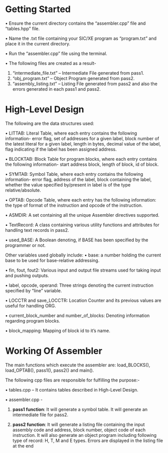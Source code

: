 # Getting Started
• Ensure the current directory contains the “assembler.cpp” file and “tables.hpp” file.

• Name the .txt file containing your SIC/XE program as “program.txt” and place it in the current directory.

• Run the “assembler.cpp” file using the terminal.

• The following files are created as a result-
1) “intermediate_file.txt” – Intermediate File generated from pass1.
2) “obj_program.txt” – Object Program generated from pass2.
3)  “assembly_listing.txt” – Listing File generated from pass2 and also the errors generated in each pass1 and pass2.

# High-Level Design
The following are the data structures used:

• LITTAB: Literal Table, where each entry contains the following information- error flag, set of addresses for a given label, block number of the latest literal for a given label, 
length in bytes, decimal value of the label, flag indicating if the label has been 
assigned address.

• BLOCKTAB: Block Table for program blocks, where each entry contains the following 
information- start address block, length of block, id of block.

• SYMTAB: Symbol Table, where each entry contains the following information- error 
flag, address of the label, block containing the label, whether the value specified 
by/present in label is of the type relative/absolute.

• OPTAB: Opcode Table, where each entry has the following information: the type of 
format of the instruction and opcode of the instruction.

• ASMDIR: A set containing all the unique Assembler directives supported.

• TextRecord: A class containing various utility functions and attributes for handling 
text records in pass2.

• used_BASE: A Boolean denoting, if BASE has been specified by the programmer or 
not.

Other variables used globally include:
• base: a number holding the current base to be used for base-relative addressing.

• fin, fout, fout2: Various input and output file streams used for taking input and 
pushing outputs.

• label, opcode, operand: Three strings denoting the current instruction specified by 
“line” variable.

• LOCCTR and save_LOCCTR: Location Counter and its previous values are useful for 
handling ORG.

• current_block_number and number_of_blocks: Denoting information regarding 
program blocks.

• block_mapping: Mapping of block id to it’s name.

# Working Of Assembler
The main functions which execute the assembler are: load_BLOCKS(), load_OPTAB(), 
pass1(), pass2() and main().

The following cpp files are responsible for fulfilling the purpose:-

• tables.cpp – It contains tables described in High-Level Design.

• assembler.cpp -  

1) **pass1 function**:
It will generate a symbol table.
It will generate an intermediate file for pass2.

2) **pass2 function**:
It will generate a listing file containing the input assembly code and address, 
block number, object code of each instruction.
It will also generate an object program including following type of record: H, 
T, M and E types.
Errors are displayed in the listing file at the end
